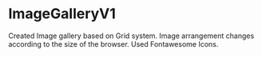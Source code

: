 # ImageGalleryV1
Created Image gallery based on Grid system. Image arrangement changes according to the size of the browser. Used Fontawesome  Icons.
